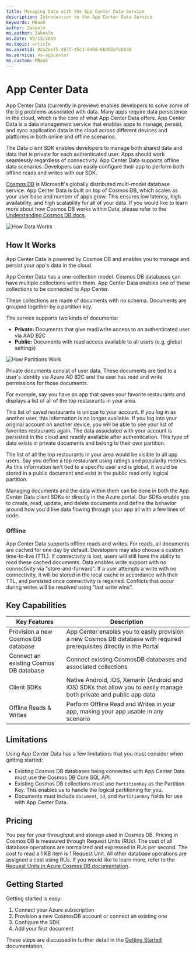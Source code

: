 ```yaml
---
title: Managing Data with the App Center Data Service
description: Introduction to the App Center Data Service
keywords: MBaaS
author: Zakeelm
ms.author: Zakeelm
ms.date: 05/13/2019
ms.topic: article
ms.assetid: 82a2eef5-497f-45c3-849d-6b005bfcbb48
ms.service: vs-appcenter
ms.custom: MBaaS
---
```


# App Center Data

App Center Data (currently in preview) enables developers to solve some of the big problems associated with data. Many apps require data persistence in the cloud, which is the core of what App Center Data offers. App Center Data is a data management service that enables apps to manage, persist, and sync application data in the cloud across different devices and platforms in both online and offline scenarios.

The Data client SDK enables developers to manage both shared data and data that is private for each authenticated user. Apps should work seamlessly regardless of connectivity.  App Center Data supports offline data scenarios. Developers can easily configure their app to perform both offline reads and writes with our SDK.

[Cosmos DB](https://azure.microsoft.com/free/cosmos-db) is Microsoft's globally distributed multi-model database service. App Center Data is built on top of Cosmos DB, which scales as your user base and number of apps grow. This ensures low latency, high availability, and high scalability for all of your data. If you would like to learn more about how Cosmos DB works within Data, please refer to the [Understanding Cosmos DB docs](~/data/understanding-cosmos-db.md).

![How Data Works](~/data/images/data-architecture.png)

## How It Works

App Center Data is powered by Cosmos DB and enables you to manage and persist your app's data in the cloud.

App Center Data has a one-collection model. Cosmos DB databases can have multiple collections within them. App Center Data enables one of these collections to be connected to App Center.

These collections are made of documents with no schema. Documents are grouped together by a partition key.

The service supports two kinds of documents:

* **Private:** Documents that give read/write access to an authenticated user via AAD B2C
* **Public:** Documents with read access available to all users (e.g. global settings)

![How Partitions Work](~/data/images/data-partitions.png)

Private documents consist of user data. These documents are tied to a user's identity via Azure AD B2C and the user has read and write permissions for those documents.

For example, say you have an app that saves your favorite restaurants and displays a list of all of the top restaurants in your area.  

This list of saved restaurants is unique to your account. If you log in as another user, this information is no longer available. If you log into your original account on another device, you will be able to see your list of favorites restaurants again. The data associated with your account is persisted in the cloud and readily available after authentication. This type of data exists in private documents and belong to their own partition.

The list of all the top restaurants in your area would be visible to all app users. Say you define a top restaurant using ratings and popularity metrics. As this information isn't tied to a specific user and is global, it would be stored in a public document and exist in the public read only logical partition.

Managing documents and the data within them can be done in both the App Center Data client SDKs or directly in the Azure portal. Our SDKs enable you to create, read, update, and delete documents and define the behavior around how you'd like data flowing through your app all with a few lines of code.

### Offline

App Center Data supports offline reads and writes. For reads, all documents are cached for one day by default. Developers may also choose a custom time-to-live (TTL). If connectivity is lost, users will still have the ability to read these cached documents. Data enables write support with no connectivity via "store-and-forward". If a user attempts a write with no connectivity, it will be stored in the local cache in accordance with their TTL, and persisted once connectivity is regained. Conflicts that occur during writes will be resolved using "last write wins".

## Key Capabilities  

| Key Features                           | Description |
| -------------------------------------- | ----------- |
| Provision a new Cosmos DB database     | App Center enables you to easily provision a new Cosmos DB database with required prerequisites directly in the Portal |
| Connect an existing Cosmos DB database | Connect existing CosmosDB databases and associated collections  |
| Client SDKs                            | Native Android, iOS, Xamarin (Android and iOS) SDKs that allow you to easily manage both private and public app data |
| Offline Reads & Writes                 | Perform Offline Read and Writes in your app, making your app usable in any scenario |

## Limitations

Using App Center Data has a few limitations that you must consider when getting started:

* Existing Cosmos DB databases being connected with App Center Data must use the Cosmos DB Core SQL API.
* Existing Cosmos DB collections must use `PartitionKey` as the Partition Key. This enables us to handle the logical partitioning for you.
* Documents must include `document`, `id`, and `PartitionKey` fields for use with App Center Data.

## Pricing

You pay for your throughput and storage used in Cosmos DB. Pricing in Cosmos DB is measured through Request Units (RUs). The cost of all database operations are normalized and expressed in RUs per second. The cost to read a 1 KB item is 1 Request Unit. All other database operations are assigned a cost using RUs. If you would like to learn more, refer to the [Request Units in Azure Cosmos DB documentation](https://docs.microsoft.com/azure/cosmos-db/request-units).

## Getting Started

Getting started is easy:

1. Connect your Azure subscription
2. Provision a new CosmosDB account or connect an existing one
3. Configure the SDK
4. Add your first document

These steps are discussed in further detail in the [Getting Started](~/data/getting-started.md) documentation.
